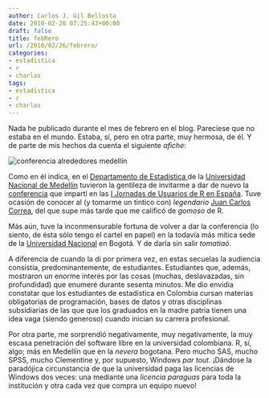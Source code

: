 ```yaml
---
author: Carlos J. Gil Bellosta
date: 2010-02-26 07:25:43+00:00
draft: false
title: febRero
url: /2010/02/26/febrero/
categories:
- estadística
- r
- charlas
tags:
- estadística
- r
- charlas
---
```


Nada he publicado durante el mes de febrero en el blog. Pareciese que no estaba en el mundo. Estaba, sí, pero en otra parte, muy hermosa, de él. Y de parte de mis hechos da cuenta el siguiente _afiche_:

![conferencia alrededores medellín](/wp-uploads/2010/02/semin_conf2_20101.jpg)

Como en él indica, en el [Departamento de Estadística ](http://www.unalmed.edu.co/~estadist/)de la [Universidad Nacional de Medellín](http://www.unalmed.edu.co) tuvieron la gentileza de invitarme a dar de nuevo la [conferencia](http://tv.um.es/serial/index/id/216) que impartí en las [I Jornadas de Usuarios de R en España](http://www.erreros.org). Tuve ocasión de conocer al (y tomarme un tintico con) _legendario_ [Juan Carlos Correa](http://cran.r-project.org/doc/contrib/grafi3.pdf), del que supe más tarde que me calificó de _gomoso_ de R.

Más aún, tuve la inconmensurable fortuna de volver a dar la conferencia (lo siento, de ésta sólo tengo el cartel en papel) en la todavía más mítica sede de la [Universidad Nacional](http://www.unal.edu.co/) en Bogotá. Y de darla sin salir _tomatiaó_.

A diferencia de cuando la di por primera vez, en estas secuelas la audiencia consistía, predominantemente, de estudiantes. Estudiantes que, además, mostraron un enorme interés por las cosas (muchas, deslavazadas, sin profundidad) que enumeré durante sesenta minutos. Me dio envidia constatar que los estudiantes de estadística en Colombia cursan materias obligatorias de programación, bases de datos y otras disciplinas subsidiarias de las que que los graduados en la madre patria tienen una idea vaga (siendo generoso) cuando inician su carrera profesional.

Por otra parte, me sorprendió negativamente, muy negativamente, la muy escasa penetración del software libre en la universidad colombiana. R, sí, algo; más en Medellín que en la _nevera_ bogotana. Pero mucho SAS, mucho SPSS, mucho Clementine y, por supuesto, Windows _par tout_. ¡Dándose la paradójica circunstancia de que la universidad paga las licencias de Windows dos veces: una mediante una _licencia paraguas_ para toda la institución y otra cada vez que compra un equipo nuevo!
